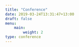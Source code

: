 ```yaml
---
title: "Conference"
date: 2019-03-24T13:31:47+13:00
draft: false
menu:
    main:
        weight: 2
type: conference
---
```


